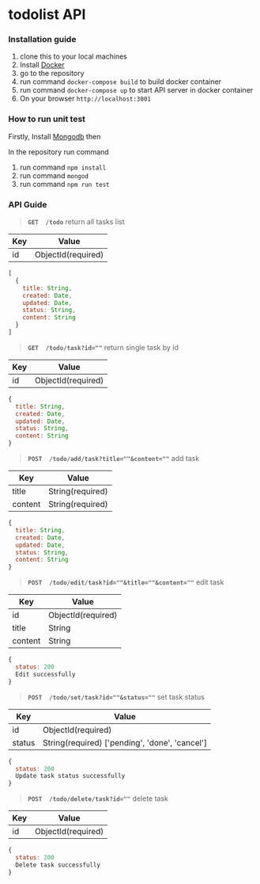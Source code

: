 # todolist API

### Installation guide

1. clone this to your local machines
2. Install [Docker](https://www.docker.com/)
3. go to the repository
4. run command `docker-compose build` to build docker container
5. run command `docker-compose up` to start API server in docker container
5. On your browser `http://localhost:3001`

### How to run unit test

Firstly, Install [Mongodb](https://www.mongodb.com/) then 

In the repository run command

1. run command `npm install`
2. run command `mongod`
3. run command `npm run test`

### API Guide
> **`GET  /todo`** return all tasks list

Key | Value
------------ | -------------
id | ObjectId(required)
```javascript
[
  {
    title: String,
    created: Date,
    updated: Date,
    status: String,
    content: String
  }
]
```


> **`GET  /todo/task?id=""`** return single task by id

Key | Value
------------ | -------------
id | ObjectId(required)
```javascript
{
  title: String,
  created: Date,
  updated: Date,
  status: String,
  content: String
}
```


> **`POST  /todo/add/task?title=""&content=""`** add task

Key | Value 
------------ | -------------
title | String(required)
content | String(required)
```javascript
{
  title: String,
  created: Date,
  updated: Date,
  status: String,
  content: String
}
```


> **`POST  /todo/edit/task?id=""&title=""&content=""`** edit task

Key | Value 
------------ | -------------
id | ObjectId(required)
title | String
content | String
```javascript
{
  status: 200
  Edit successfully
}
```


> **`POST  /todo/set/task?id=""&status=""`** set task status 

Key | Value 
------------ | -------------
id | ObjectId(required)
status | String(required) ['pending', 'done', 'cancel']

```javascript
{
  status: 200
  Update task status successfully
}
```



> **`POST  /todo/delete/task?id=""`** delete task 

Key | Value 
------------ | -------------
id | ObjectId(required)

```javascript
{
  status: 200
  Delete task successfully
}
```

